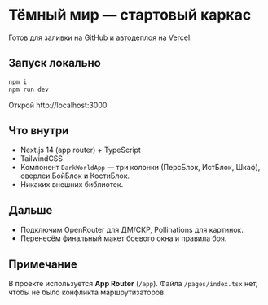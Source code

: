 
# Тёмный мир — стартовый каркас

Готов для заливки на GitHub и автодеплоя на Vercel.

## Запуск локально
```bash
npm i
npm run dev
```
Открой http://localhost:3000

## Что внутри
- Next.js 14 (app router) + TypeScript
- TailwindCSS
- Компонент `DarkWorldApp` — три колонки (ПерсБлок, ИстБлок, Шкаф), оверлеи БойБлок и КостиБлок.
- Никаких внешних библиотек.

## Дальше
- Подключим OpenRouter для ДМ/СКР, Pollinations для картинок.
- Перенесём финальный макет боевого окна и правила боя.


## Примечание
В проекте используется **App Router** (`/app`). Файла `/pages/index.tsx` нет, чтобы не было конфликта маршрутизаторов.
